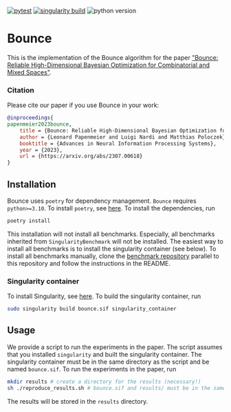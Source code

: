 [![pytest](https://github.com/LeoIV/bounce/actions/workflows/pytest.yml/badge.svg)](https://github.com/LeoIV/bounce/actions/workflows/pytest.yml)
[![singularity build](https://github.com/LeoIV/bounce/actions/workflows/singularity.yml/badge.svg)](https://github.com/LeoIV/bounce/actions/workflows/singularity.yml)
![python version](https://img.shields.io/badge/python-3.10%20%7C%203.11-blue)

# Bounce

This is the implementation of the Bounce algorithm for the paper ["Bounce: Reliable High-Dimensional Bayesian Optimization for
Combinatorial and Mixed Spaces"](https://arxiv.org/abs/2307.00618).

### Citation

Please cite our paper if you use Bounce in your work:
```bibtex
@inproceedings{
papenmeier2023bounce,
    title = {Bounce: Reliable High-Dimensional Bayesian Optimization for Combinatorial and Mixed Spaces},
    author = {Leonard Papenmeier and Luigi Nardi and Matthias Poloczek},
    booktitle = {Advances in Neural Information Processing Systems},
    year = {2023},
    url = {https://arxiv.org/abs/2307.00618}
}
```

## Installation

Bounce uses `poetry` for dependency management.
`Bounce` requires `python>=3.10`. To install `poetry`, see [here](https://python-poetry.org/docs/#installation).
To install the dependencies, run

```bash
poetry install
```

This installation will not install all benchmarks.
Especially, all benchmarks inherited from `SingularityBenchmark` will not be installed.
The easiest way to install all benchmarks is to install the singularity container (see below).
To install all benchmarks manually, clone the [benchmark repository](https://github.com/LeoIV/BenchSuite) parallel to
this repository and follow the instructions in the README.

### Singularity container

To install Singularity,
see [here](https://docs.sylabs.io/guides/latest/user-guide/quick_start.html#quick-installation-steps).
To build the singularity container, run

```bash
sudo singularity build bounce.sif singularity_container
```

## Usage

We provide a script to run the experiments in the paper.
The script assumes that you installed `singularity` and built the singularity container.
The singularity container must be in the same directory as the script and be named `bounce.sif`.
To run the experiments in the paper, run

```bash
mkdir results # create a directory for the results (necessary!)
sh ./reproduce_results.sh # bounce.sif and results/ must be in the same directory
```

The results will be stored in the `results` directory.
